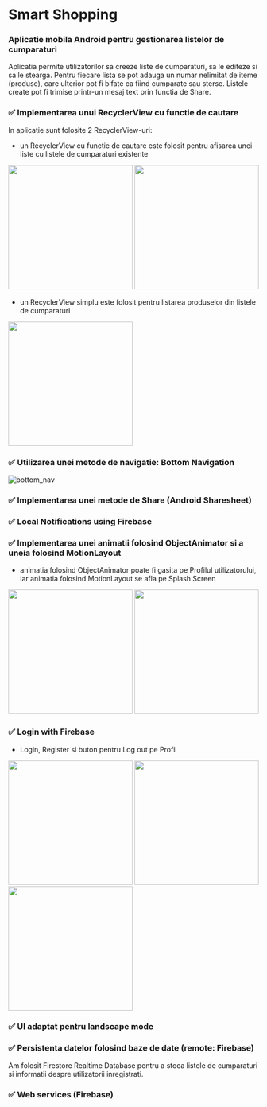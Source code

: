 # Smart Shopping
### Aplicatie mobila Android pentru gestionarea listelor de cumparaturi

Aplicatia permite utilizatorilor sa creeze liste de cumparaturi, sa le editeze si sa le stearga. Pentru fiecare lista se pot adauga un numar nelimitat de iteme (produse), care ulterior pot fi bifate ca fiind cumparate sau sterse.
Listele create pot fi trimise printr-un mesaj text prin functia de Share.

### :white_check_mark: Implementarea unui RecyclerView cu functie de cautare
In aplicatie sunt folosite 2 RecyclerView-uri:
- un RecyclerView cu functie de cautare este folosit pentru afisarea unei liste cu listele de cumparaturi existente

<p float="left">
<img src="https://user-images.githubusercontent.com/79320751/236265580-ce83cb2a-14ab-4b53-b74f-c24a5ab569c9.png" width="250">
<img src="https://user-images.githubusercontent.com/79320751/236265028-b4256b4f-5966-49c0-a885-abed21b290d5.png" width="250">
</p>

- un RecyclerView simplu este folosit pentru listarea produselor din listele de cumparaturi
<img src="https://user-images.githubusercontent.com/79320751/236267319-b17d960c-05fb-4d6f-a175-367121be1588.png" width="250">

### :white_check_mark: Utilizarea unei metode de navigatie: Bottom Navigation

![bottom_nav](https://user-images.githubusercontent.com/79320751/236263600-05376083-a6d7-42e4-bb30-0978fed7f9f2.png)

### :white_check_mark: Implementarea unei metode de Share (Android Sharesheet)

### :white_check_mark: Local Notifications using Firebase

### :white_check_mark: Implementarea unei animatii folosind ObjectAnimator si a uneia folosind MotionLayout
- animatia folosind ObjectAnimator poate fi gasita pe Profilul utilizatorului, iar animatia folosind MotionLayout se afla pe Splash Screen

<p float="left">
<img src="https://user-images.githubusercontent.com/79320751/236267807-ef4114d4-6cac-45f3-acf1-abcdf882514c.png" width="250">
<img src="https://user-images.githubusercontent.com/79320751/236270554-3bcf3560-0af4-4e25-ba3b-b21370233f10.png" width="250">
</p>

### :white_check_mark: Login with Firebase
- Login, Register si buton pentru Log out pe Profil

<p float="left">
<img src="https://user-images.githubusercontent.com/79320751/236268451-011e220b-828d-441c-a024-a297aa4c1911.png" width="250">
<img src="https://user-images.githubusercontent.com/79320751/236268461-ee0fafc1-848b-407d-ab3e-3a8817c58cb2.png" width="250">
<img src="https://user-images.githubusercontent.com/79320751/236267807-ef4114d4-6cac-45f3-acf1-abcdf882514c.png" width="250">
</p>

### :white_check_mark: UI adaptat pentru landscape mode

### :white_check_mark: Persistenta datelor folosind baze de date (remote: Firebase)

Am folosit Firestore Realtime Database pentru a stoca listele de cumparaturi si informatii despre utilizatorii inregistrati.

### :white_check_mark: Web services (Firebase)



